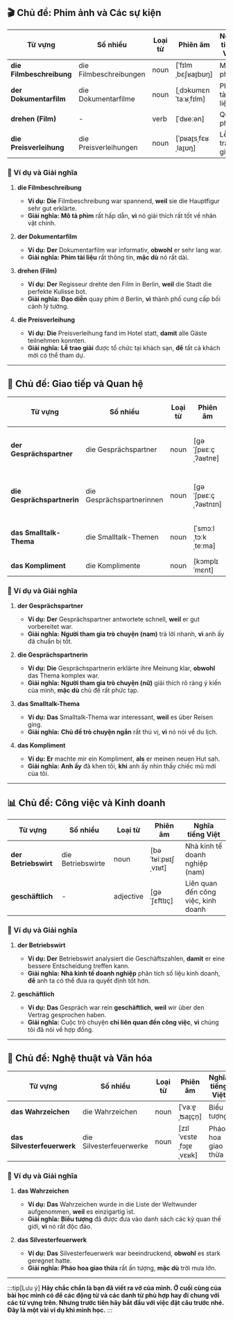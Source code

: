 ## **🎬 Chủ đề: Phim ảnh và Các sự kiện**

|**Từ vựng**|**Số nhiều**|**Loại từ**|**Phiên âm**|**Nghĩa tiếng Việt**|
|---|---|---|---|---|
|**die Filmbeschreibung**|die Filmbeschreibungen|noun|[ˈfɪlmˌbɛʃʁaɪ̯bʊŋ]|Mô tả phim|
|**der Dokumentarfilm**|die Dokumentarfilme|noun|[ˌdɔkʊmɛnˈtaːʁˌfɪlm]|Phim tài liệu|
|**drehen (Film)**|-|verb|[ˈdʁeːən]|Quay phim|
|**die Preisverleihung**|die Preisverleihungen|noun|[ˈpʁaɪ̯sˌfɛʁˌlaɪ̯ʊŋ]|Lễ trao giải|

### **📌 Ví dụ và Giải nghĩa**

1. **die Filmbeschreibung**
    
    - **Ví dụ:** **Die** Filmbeschreibung war spannend, **weil** sie die Hauptfigur sehr gut erklärte.
    - **Giải nghĩa:** **Mô tả phim** rất hấp dẫn, **vì** nó giải thích rất tốt về nhân vật chính.
2. **der Dokumentarfilm**
    
    - **Ví dụ:** **Der** Dokumentarfilm war informativ, **obwohl** er sehr lang war.
    - **Giải nghĩa:** **Phim tài liệu** rất thông tin, **mặc dù** nó rất dài.
3. **drehen (Film)**
    
    - **Ví dụ:** **Der** Regisseur drehte den Film in Berlin, **weil** die Stadt die perfekte Kulisse bot.
    - **Giải nghĩa:** **Đạo diễn** quay phim ở Berlin, **vì** thành phố cung cấp bối cảnh lý tưởng.
4. **die Preisverleihung**
    
    - **Ví dụ:** **Die** Preisverleihung fand im Hotel statt, **damit** alle Gäste teilnehmen konnten.
    - **Giải nghĩa:** **Lễ trao giải** được tổ chức tại khách sạn, **để** tất cả khách mời có thể tham dự.

---

## **📌 Chủ đề: Giao tiếp và Quan hệ**

|**Từ vựng**|**Số nhiều**|**Loại từ**|**Phiên âm**|**Nghĩa tiếng Việt**|
|---|---|---|---|---|
|**der Gesprächspartner**|die Gesprächspartner|noun|[ɡəˈʃpʁɛːçˌʔaʁtnɐ]|Người tham gia trò chuyện (nam)|
|**die Gesprächspartnerin**|die Gesprächspartnerinnen|noun|[ɡəˈʃpʁɛːçˌʔaʁtnɪn]|Người tham gia trò chuyện (nữ)|
|**das Smalltalk-Thema**|die Smalltalk-Themen|noun|[ˈsmɔːlˌtɔːkˌteːma]|Chủ đề trò chuyện ngắn|
|**das Kompliment**|die Komplimente|noun|[kɔmplɪˈmɛnt]|Lời khen|

### **📌 Ví dụ và Giải nghĩa**

1. **der Gesprächspartner**
    
    - **Ví dụ:** **Der** Gesprächspartner antwortete schnell, **weil** er gut vorbereitet war.
    - **Giải nghĩa:** **Người tham gia trò chuyện (nam)** trả lời nhanh, **vì** anh ấy đã chuẩn bị tốt.
2. **die Gesprächspartnerin**
    
    - **Ví dụ:** **Die** Gesprächspartnerin erklärte ihre Meinung klar, **obwohl** das Thema komplex war.
    - **Giải nghĩa:** **Người tham gia trò chuyện (nữ)** giải thích rõ ràng ý kiến của mình, **mặc dù** chủ đề rất phức tạp.
3. **das Smalltalk-Thema**
    
    - **Ví dụ:** **Das** Smalltalk-Thema war interessant, **weil** es über Reisen ging.
    - **Giải nghĩa:** **Chủ đề trò chuyện ngắn** rất thú vị, **vì** nó nói về du lịch.
4. **das Kompliment**
    
    - **Ví dụ:** **Er** machte mir ein Kompliment, **als** er meinen neuen Hut sah.
    - **Giải nghĩa:** **Anh ấy** đã khen tôi, **khi** anh ấy nhìn thấy chiếc mũ mới của tôi.

---

## **📊 Chủ đề: Công việc và Kinh doanh**

|**Từ vựng**|**Số nhiều**|**Loại từ**|**Phiên âm**|**Nghĩa tiếng Việt**|
|---|---|---|---|---|
|**der Betriebswirt**|die Betriebswirte|noun|[bəˈtʁiːpʁɪʃˌvɪʁt]|Nhà kinh tế doanh nghiệp (nam)|
|**geschäftlich**|-|adjective|[ɡəˈʃɛftlɪç]|Liên quan đến công việc, kinh doanh|

### **📌 Ví dụ và Giải nghĩa**

1. **der Betriebswirt**
    
    - **Ví dụ:** **Der** Betriebswirt analysiert die Geschäftszahlen, **damit** er eine bessere Entscheidung treffen kann.
    - **Giải nghĩa:** **Nhà kinh tế doanh nghiệp** phân tích số liệu kinh doanh, **để** anh ta có thể đưa ra quyết định tốt hơn.
2. **geschäftlich**
    
    - **Ví dụ:** **Das** Gespräch war rein **geschäftlich**, **weil** wir über den Vertrag gesprochen haben.
    - **Giải nghĩa:** Cuộc trò chuyện **chỉ liên quan đến công việc**, **vì** chúng tôi đã nói về hợp đồng.

---

## **🎨 Chủ đề: Nghệ thuật và Văn hóa**

|**Từ vựng**|**Số nhiều**|**Loại từ**|**Phiên âm**|**Nghĩa tiếng Việt**|
|---|---|---|---|---|
|**das Wahrzeichen**|die Wahrzeichen|noun|[ˈvaːɐ̯ˌʦaɪ̯çn̩]|Biểu tượng|
|**das Silvesterfeuerwerk**|die Silvesterfeuerwerke|noun|[zɪlˈvɛstɐˌfɔɪ̯ɐˌvɛʁk]|Pháo hoa giao thừa|

### **📌 Ví dụ và Giải nghĩa**

1. **das Wahrzeichen**
    
    - **Ví dụ:** **Das** Wahrzeichen wurde in die Liste der Weltwunder aufgenommen, **weil** es einzigartig ist.
    - **Giải nghĩa:** **Biểu tượng** đã được đưa vào danh sách các kỳ quan thế giới, **vì** nó rất độc đáo.
2. **das Silvesterfeuerwerk**
    
    - **Ví dụ:** **Das** Silvesterfeuerwerk war beeindruckend, **obwohl** es stark geregnet hatte.
    - **Giải nghĩa:** **Pháo hoa giao thừa** rất ấn tượng, **mặc dù** trời mưa lớn.



---
:::tip[Lưu ý]
**Hãy chắc chắn là bạn đã viết ra vở của mình. Ở cuối cùng của bài học mình có để các động từ và các danh từ phù hợp hay đi chung với các từ vựng trên. Nhưng trước tiên hãy bắt đầu với việc đặt câu trước nhé. Đây là một vài ví dụ khi mình học.**
:::